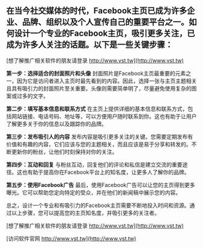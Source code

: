 ## **在当今社交媒体的时代，Facebook主页已成为许多企业、品牌、组织以及个人宣传自己的重要平台之一。如何设计一个专业的Facebook主页，吸引更多关注，已成为许多人关注的话题。以下是一些关键步骤：**

[想了解推广相关软件的朋友请登录 http://www.vst.tw](http://www.vst.tw)

**第一步：选择适合的封面照片和头像**
封面照片是Facebook主页最重要的元素之一，因为它是访问者进入主页时最先看到的内容。因此，选择一张与主页主题相关且具有吸引力的封面照片至关重要。头像则需要简单明了，尽量避免使用复杂的图案或过多的文字。

**第二步：填写基本信息和联系方式**
在主页上提供详细的基本信息和联系方式，包括网站链接、电话号码、地址等，可以方便用户随时联系到你。这也有助于让用户了解更多关于你的信息以及跟踪你的品牌。

**第三步：发布吸引人的内容**
发布内容是吸引更多关注的关键。您需要定期发布有价值和有趣的内容，它们应该与您的主题相关，而且应该是易于分享和转发的。不断更新你的粉丝，让他们时刻保持对你的关注。

**第四步：互动和回复**
与粉丝互动，回复他们的评论和私信是建立交流的重要途径。这也有助于提高你在Facebook平台上的知名度，让更多人了解你的品牌。

**第五步：使用Facebook广告**
最后，使用Facebook广告可以让您的主页得到更多曝光。它可以帮助您定向特定的受众，并在他们的新闻稿中展示您的内容。

总之，设计一个专业和有吸引力的Facebook主页需要不断地投入时间和资源。通过以上步骤，您可以提高您的主页知名度，并吸引更多的关注者。

[想了解推广相关软件的朋友请登录 http://www.vst.tw](http://www.vst.tw)


[访问软件官网 http://www.vst.tw](http://www.vst.tw)

